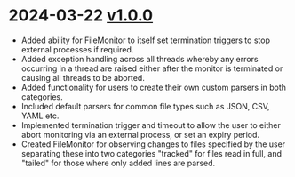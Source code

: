 # 2024-03-22 [v1.0.0](https://github.com/ukaea/Multiparser/releases/tag/v1.0.0)

* Added ability for FileMonitor to itself set termination triggers to stop external processes if required.
* Added exception handling across all threads whereby any errors occurring in a thread are raised either after the monitor is terminated or causing all threads to be aborted.
* Added functionality for users to create their own custom parsers in both categories.
* Included default parsers for common file types such as JSON, CSV, YAML etc.
* Implemented termination trigger and timeout to allow the user to either abort monitoring via an external process, or set an expiry period.
* Created FileMonitor for observing changes to files specified by the user separating these into two categories "tracked" for files read in full, and "tailed" for those where only added lines are parsed.
